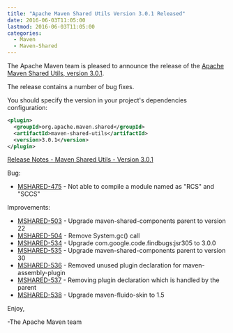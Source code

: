 ```yaml
---
title: "Apache Maven Shared Utils Version 3.0.1 Released"
date: 2016-06-03T11:05:00
lastmod: 2016-06-03T11:05:00
categories:
  - Maven
  - Maven-Shared
---
```

The Apache Maven team is pleased to announce the release of the [Apache
Maven Shared Utils, version 3.0.1](https://maven.apache.org/shared/maven-shared-utils/).

The release contains a number of bug fixes.

You should specify the version in your project's dependencies configuration:

```xml
<plugin>
  <groupId>org.apache.maven.shared</groupId>
  <artifactId>maven-shared-utils</artifactId>
  <version>3.0.1</version>
</plugin>
```

<!-- more -->

[Release Notes - Maven Shared Utils - Version 3.0.1](https://issues.apache.org/jira/secure/ReleaseNote.jspa?projectId=12317922&version=12335471)


Bug:

 * [MSHARED-475](https://issues.apache.org/jira/browse/MSHARED-475) - Not able to compile a module named as "RCS" and "SCCS"

Improvements:

 * [MSHARED-503](https://issues.apache.org/jira/browse/MSHARED-503) - Upgrade maven-shared-components parent to version 22
 * [MSHARED-504](https://issues.apache.org/jira/browse/MSHARED-504) - Remove System.gc() call
 * [MSHARED-534](https://issues.apache.org/jira/browse/MSHARED-534) - Upgrade com.google.code.findbugs:jsr305 to 3.0.0
 * [MSHARED-535](https://issues.apache.org/jira/browse/MSHARED-535) - Upgrade maven-shared-components parent to version 30
 * [MSHARED-536](https://issues.apache.org/jira/browse/MSHARED-536) - Removed unused plugin declaration for maven-assembly-plugin
 * [MSHARED-537](https://issues.apache.org/jira/browse/MSHARED-537) - Removing plugin declaration which is handled by the parent
 * [MSHARED-538](https://issues.apache.org/jira/browse/MSHARED-538) - Upgrade maven-fluido-skin to 1.5


Enjoy,

-The Apache Maven team
